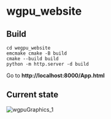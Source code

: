 # wgpu_website

## Build

```
cd wegpu_website
emcmake cmake -B build
cmake --build build
python -m http.server -d build
```

Go to **http://localhost:8000/App.html**


## Current state
![wgpuGraphics_1](https://github.com/Lanv1/wgpu_website/assets/39962623/972354d8-74fe-4ff2-ab33-15fd75c3eabd)

